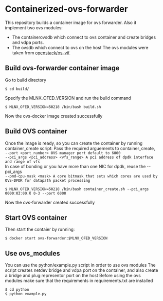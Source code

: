 # Containerized-ovs-forwarder
This repository builds a container image for ovs forwarder.
Also it implement two ovs modules:
- The containerovsdb which connect to ovs container and create bridges and vdpa ports.
- The ovsdb which connect to ovs on the host
The ovs modules were taken from [openstack/os-vif](https://github.com/openstack/os-vif/).

## Build ovs-forwarder container image

Go to build directory
```
$ cd build/
```
Specify the MLNX_OFED_VERSION and run the build command
```
$ MLNX_OFED_VERSION=50218 /bin/bash build.sh
```
Now the ovs-docker image created successfully

## Build OVS container
Once the image is ready, so you can create the container by running container_create script:
Pass the required arguements to container_create,  
```--port <port_number> OVS manager port default to 6000```  
```--pci_args <pci_address> <vfs_range> A pci address of dpdk interface and range of vfs```  
In case of bonding or you have more than one NIC for dpdk, reuse the --pci_args  
```--pmd-cpu-mask <mask> A core bitmask that sets which cores are used by OVS-DPDK for datapath packet processing```  

```
$ MLNX_OFED_VERSION=50218 /bin/bash container_create.sh --pci_args 0000:02:00.0 0-3 --port 6000 
```
Now the ovs-forwarder created successfully

## Start OVS container
Then start the contaier by running:
```
$ docker start ovs-forwarder:$MLNX_OFED_VERSION
```

## Use ovs_modules
You can use the python/example.py script in order to use ovs modules
The script creates netdev bridge and vdpa port on the container,
and also create a bridge and plug representor port on the host
Before using the ovs modules make sure that the requirements in requirements.txt are installed
```
$ cd python
$ python example.py
```
